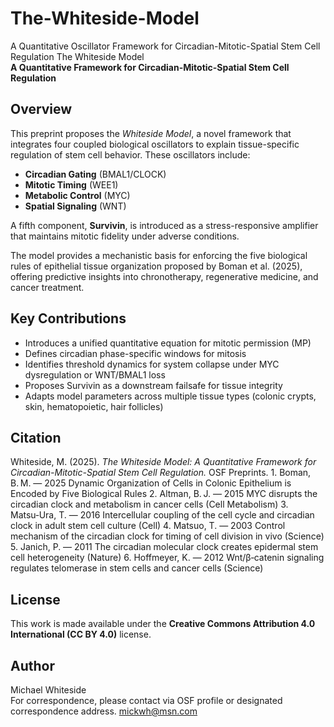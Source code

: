 # The-Whiteside-Model
A Quantitative Oscillator Framework for Circadian-Mitotic-Spatial Stem Cell Regulation
The Whiteside Model  
**A Quantitative Framework for Circadian-Mitotic-Spatial Stem Cell Regulation**

## Overview  
This preprint proposes the *Whiteside Model*, a novel framework that integrates four coupled biological oscillators to explain tissue-specific regulation of stem cell behavior. These oscillators include:

- **Circadian Gating** (BMAL1/CLOCK)
- **Mitotic Timing** (WEE1)
- **Metabolic Control** (MYC)
- **Spatial Signaling** (WNT)

A fifth component, **Survivin**, is introduced as a stress-responsive amplifier that maintains mitotic fidelity under adverse conditions.

The model provides a mechanistic basis for enforcing the five biological rules of epithelial tissue organization proposed by Boman et al. (2025), offering predictive insights into chronotherapy, regenerative medicine, and cancer treatment.

## Key Contributions
- Introduces a unified quantitative equation for mitotic permission (MP)
- Defines circadian phase-specific windows for mitosis
- Identifies threshold dynamics for system collapse under MYC dysregulation or WNT/BMAL1 loss
- Proposes Survivin as a downstream failsafe for tissue integrity
- Adapts model parameters across multiple tissue types (colonic crypts, skin, hematopoietic, hair follicles)

## Citation
Whiteside, M. (2025). *The Whiteside Model: A Quantitative Framework for Circadian-Mitotic-Spatial Stem Cell Regulation.* OSF Preprints. 
	1.	Boman, B. M. — 2025
Dynamic Organization of Cells in Colonic Epithelium is Encoded by Five Biological Rules
	2.	Altman, B. J. — 2015
MYC disrupts the circadian clock and metabolism in cancer cells (Cell Metabolism)
	3.	Matsu‑Ura, T. — 2016
Intercellular coupling of the cell cycle and circadian clock in adult stem cell culture (Cell)
	4.	Matsuo, T. — 2003
Control mechanism of the circadian clock for timing of cell division in vivo (Science)
	5.	Janich, P. — 2011
The circadian molecular clock creates epidermal stem cell heterogeneity (Nature)
	6.	Hoffmeyer, K. — 2012
Wnt/β‑catenin signaling regulates telomerase in stem cells and cancer cells (Science)


## License
This work is made available under the **Creative Commons Attribution 4.0 International (CC BY 4.0)** license.

## Author
Michael Whiteside  
For correspondence, please contact via OSF profile or designated correspondence address. mickwh@msn.com
